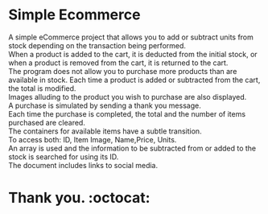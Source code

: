 # Simple Ecommerce
A simple eCommerce project that allows you to add or subtract units from stock depending on the transaction being performed.<br>
When a product is added to the cart, it is deducted from the initial stock, or when a product is removed from the cart, it is returned to the cart.<br>
The program does not allow you to purchase more products than are available in stock. Each time a product is added or subtracted from the cart, the total is modified.<br>
Images alluding to the product you wish to purchase are also displayed.<br>
A purchase is simulated by sending a thank you message.<br>
Each time the purchase is completed, the total and the number of items purchased are cleared.<br>
The containers for available items have a subtle transition.<br>
To access both: ID, Item Image, Name,Price, Units.<br>
An array is used and the information to be subtracted from or added to the stock is searched for using its ID.<br>
The document includes links to social media.<br>
# Thank you. :octocat:
